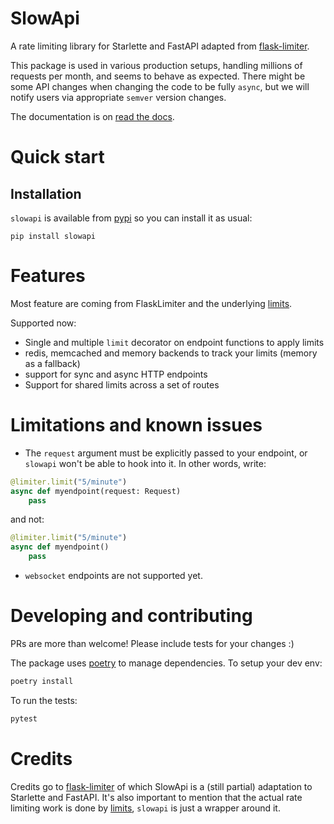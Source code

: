 # SlowApi

A rate limiting library for Starlette and FastAPI adapted from [flask-limiter](http://github.com/alisaifee/flask-limiter).

This package is used in various production setups, handling millions of requests per month, and seems to behave as expected.
There might be some API changes when changing the code to be fully `async`, but we will notify users via appropriate `semver` version changes.

The documentation is on [read the docs](https://slowapi.readthedocs.io/en/latest/).

# Quick start

## Installation

`slowapi` is available from [pypi](https://pypi.org/project/slowapi/) so you can install it as usual:

```
pip install slowapi
```

# Features

Most feature are coming from FlaskLimiter and the underlying [limits](https://limits.readthedocs.io/).

Supported now:

- Single and multiple `limit` decorator on endpoint functions to apply limits
- redis, memcached and memory backends to track your limits (memory as a fallback)
- support for sync and async HTTP endpoints
- Support for shared limits across a set of routes


# Limitations and known issues

  * The `request` argument must be explicitly passed to your endpoint, or `slowapi` won't be able to hook into it. In other words, write:

```python
@limiter.limit("5/minute")
async def myendpoint(request: Request)
    pass
```

and not:

```python
@limiter.limit("5/minute")
async def myendpoint()
    pass
```

  * `websocket` endpoints are not supported yet.

# Developing and contributing

PRs are more than welcome! Please include tests for your changes :)

The package uses [poetry](https://python-poetry.org) to manage dependencies. To setup your dev env:

```bash
poetry install
```

To run the tests:
```bash
pytest
```

# Credits

Credits go to [flask-limiter](https://github.com/alisaifee/flask-limiter) of which SlowApi is a (still partial) adaptation to Starlette and FastAPI.
It's also important to mention that the actual rate limiting work is done by [limits](https://github.com/alisaifee/limits/), `slowapi` is just a wrapper around it.
